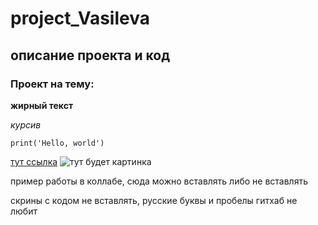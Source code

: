 # project_Vasileva 
## описание проекта и код
### Проект на тему:

**жирный текст**

*курсив*

```{python}
print('Hello, world')
```

[тут ссылка](https\:google.com)
![тут будет картинка](https://cdnimg.rg.ru/img/content/161/31/13/kinopoisk.ru-Shrek-13985_d_850.jpg)

пример работы в коллабе, сюда можно вставлять либо не вставлять

скрины с кодом не вставлять, русские буквы и пробелы гитхаб не любит
